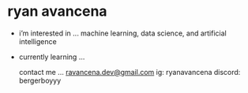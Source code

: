 # ryan avancena


- i’m interested in ... machine learning, data science, and artificial intelligence 
- currently learning ... 

  contact me ...
  ravancena.dev@gmail.com
  ig: ryanavancena
  discord: bergerboyyy

<!---
ryan-avancena/ryan-avancena is a ✨ special ✨ repository because its `README.md` (this file) appears on your GitHub profile.
You can click the Preview link to take a look at your changes.
--->
